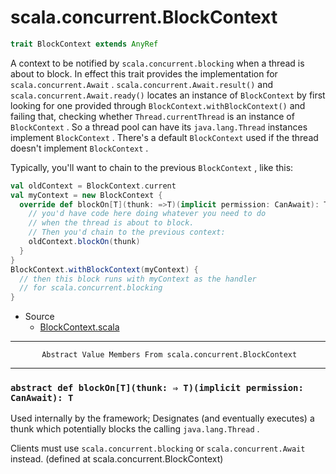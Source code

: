 
#                        scala.concurrent.BlockContext                        #

```scala
trait BlockContext extends AnyRef
```

A context to be notified by `scala.concurrent.blocking` when a thread is about
to block. In effect this trait provides the implementation for
 `scala.concurrent.Await` . `scala.concurrent.Await.result()` and
 `scala.concurrent.Await.ready()` locates an instance of `BlockContext` by first
looking for one provided through `BlockContext.withBlockContext()` and failing
that, checking whether `Thread.currentThread` is an instance of `BlockContext` .
So a thread pool can have its `java.lang.Thread` instances implement
 `BlockContext` . There's a default `BlockContext` used if the thread doesn't
implement `BlockContext` .

Typically, you'll want to chain to the previous `BlockContext` , like this:

```scala
val oldContext = BlockContext.current
val myContext = new BlockContext {
  override def blockOn[T](thunk: =>T)(implicit permission: CanAwait): T = {
    // you'd have code here doing whatever you need to do
    // when the thread is about to block.
    // Then you'd chain to the previous context:
    oldContext.blockOn(thunk)
  }
}
BlockContext.withBlockContext(myContext) {
  // then this block runs with myContext as the handler
  // for scala.concurrent.blocking
}
```

* Source
  * [BlockContext.scala](https://github.com/scala/scala/tree/6d09a1ba5f/src/library/scala/concurrent/BlockContext.scala#L1)


--------------------------------------------------------------------------------
           Abstract Value Members From scala.concurrent.BlockContext
--------------------------------------------------------------------------------


### `abstract def blockOn[T](thunk: ⇒ T)(implicit permission: CanAwait): T`  ###

Used internally by the framework; Designates (and eventually executes) a thunk
which potentially blocks the calling `java.lang.Thread` .

Clients must use `scala.concurrent.blocking` or `scala.concurrent.Await`
instead.
(defined at scala.concurrent.BlockContext)
